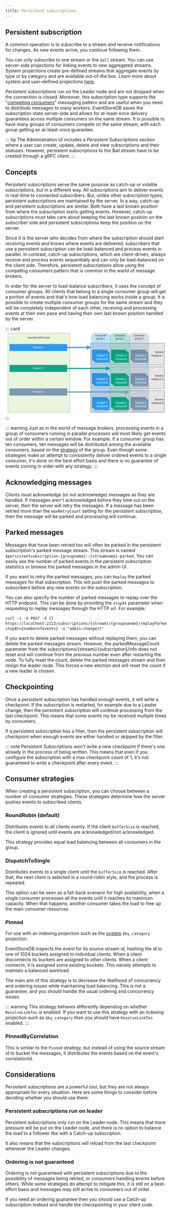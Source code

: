 ```yaml
---
title: Persistent subscriptions
---
```


## Persistent subscription

A common operation is to subscribe to a stream and receive notifications for changes. As new events arrive, you continue following them. 

You can only subscribe to one stream or the `$all` stream. You can use server-side projections for linking events to new aggregated streams. System projections create pre-defined streams that aggregate events by type or by category and are available out-of-the box. Learn more about system and user-defined projections [here](projections.md).

Persistent subscriptions run on the Leader node and are not dropped when the connection is closed. Moreover, this subscription type supports the "[competing consumers](https://www.enterpriseintegrationpatterns.com/patterns/messaging/CompetingConsumers.html)" messaging pattern and are useful when you need to distribute messages to many workers. EventStoreDB saves the subscription state server-side and allows for at-least-once delivery guarantees across multiple consumers on the same stream. It is possible to have many groups of consumers compete on the same stream, with each group getting an at-least-once guarantee.

::: tip
The Administration UI includes a _Persistent Subscriptions_ section where a user can create, update, delete and view subscriptions and their statuses. However, persistent subscriptions to the $all stream have to be created through a gRPC client.
:::

## Concepts

Persistent subscriptions serve the same purpose as catch-up or volatile subscriptions, but in a different way. All subscriptions aim to deliver events in real-time to connected subscribers. But, unlike other subscription types, persistent subscriptions are maintained by the server. In a way, catch-up and persistent subscriptions are similar. Both have a last known position from where the subscription starts getting events. However, catch-up subscriptions must take care about keeping the last known position on the subscriber side and persistent subscriptions keep the position on the server.

Since it is the server who decides from where the subscription should start receiving events and knows where events are delivered, subscribers that use a persistent subscription can be load-balanced and process events in parallel. In contrast, catch-up subscriptions, which are client-driven, always receive and process events sequentially and can only be load-balanced on the client side. Therefore, persistent subscriptions allow using the competing consumers pattern that is common in the world of message brokers.

In order for the server to load-balance subscribers, it uses the concept of consumer groups. All clients that belong to a single consumer group will get a portion of events and that's how load balancing works inside a group. It is possible to create multiple consumer groups for the same stream and they will be completely independent of each other, receiving and processing events at their own pace and having their own last known position handled by the server.

::: card
![Consumer groups](images/consumer-groups.jpg)
:::

::: warning
Just as in the world of message brokers, processing events in a group of consumers running in parallel processes will most likely get events out of order within a certain window. For example, if a consumer group has ten consumers, ten messages will be distributed among the available consumers, based on the [strategy](#consumer-strategies) of the group. Even though some strategies make an attempt to consistently deliver ordered events to a single consumer, it's done on the best effort basis and there is no guarantee of events coming in order with any strategy.
:::

## Acknowledging messages

Clients must acknowledge (or not acknowledge) messages as they are handled. If messages aren't acknowledged before they time out on the server, then the server will retry the messages. If a message has been retried more than the `maxRetryCount` setting for the persistent subscription, then the message will be parked and processing will continue.

## Parked messages

Messages that have been retried too will often be parked in the persistent subscription's parked message stream. This stream is named `$persistentsubscription-{groupname}::{streamname}-parked`. You can easily see the number of parked events in the persistent subscription statistics or browse the parked messages in the admin UI.

If you want to retry the parked messages, you can `Replay` the parked messages for that subscription. This will push the parked messages to subscribers before any new events on the subscription.

You can also specify the number of parked messages to replay over the HTTP endpoint. This can be done by providing the `stopAt` parameter when requesting to replay messages through the HTTP url. For example:

```bash:no-line-numbers
curl -i -X POST -d {} https://localhost:2113/subscriptions/{stream}/{groupnanme}/replayParked?stopAt={numberofevents} -u "admin:changeit"
```

If you want to delete parked messages without replaying them, you can delete the parked messages stream. However, the parkedMessageCount parameter from the subscriptions/{stream}/{subscription}/info does not reset and will continue from the previous number even after restarting the node. To fully reset the count, delete the parked messages stream and then resign the leader node. This forces a new election and will reset the count if a new leader is chosen.

## Checkpointing

Once a persistent subscription has handled enough events, it will write a checkpoint. If the subscription is restarted, for example due to a Leader change, then the persistent subscription will continue processing from the last checkpoint. This means that some events my be received multiple times by consumers.

If a persistent subscription has a filter, then the persistent subscription will checkpoint when enough events are either handled or skipped by the filter.

::: note
Persistent Subscriptions won't write a new checkpoint if there's one already in the process of being written. This means that even if you configure the subscription with a max checkpoint count of 1, it's not guaranteed to write a checkpoint after every event.
:::

## Consumer strategies

When creating a persistent subscription, you can choose between a number of consumer strategies. These strategies determine how the server pushes events to subscribed clients.

### RoundRobin (default)

Distributes events to all clients evenly. If the client `bufferSize` is reached, the client is ignored until events are acknowledged/not acknowledged.

This strategy provides equal load balancing between all consumers in the group.

### DispatchToSingle

Distributes events to a single client until the `bufferSize` is reached. After that, the next client is selected in a round-robin style, and the process is repeated.

This option can be seen as a fall-back scenario for high availability, when a single consumer processes all the events until it reaches its maximum capacity. When that happens, another consumer takes the load to free up the main consumer resources.

### Pinned

For use with an indexing projection such as the [system](projections.md#by-category) `$by_category` projection.

EventStoreDB inspects the event for its source stream id, hashing the id to one of 1024 buckets assigned to individual clients. When a client disconnects its buckets are assigned to other clients. When a client connects, it is assigned some existing buckets. This naively attempts to maintain a balanced workload.

The main aim of this strategy is to decrease the likelihood of concurrency and ordering issues while maintaining load balancing. This is not a guarantee, and you should handle the usual ordering and concurrency issues.

::: warning
This strategy behaves differently depending on whether `ResolveLinkTos` is enabled. If you want to use this strategy with an indexing projection such as `$by_category` then you should have `ResolveLinkTos` enabled.
:::

### PinnedByCorrelation

This is similar to the `Pinned` strategy, but instead of using the source stream id to bucket the messages, it distributes the events based on the event's correlationId.

## Considerations

Persistent subscriptions are a powerful tool, but they are not always appropriate for every situation. Here are some things to consider before deciding whether you should use them:

### Persistent subscriptions run on leader

Persistent subscriptions only run on the Leader node.
This means that more pressure will be put on the Leader node, and there is no option to balance the load to a follower like with a Catch-up subscription.

It also means that the subscriptions will reload from the last checkpoint whenever the Leader changes.

### Ordering is not guaranteed

Ordering is not guaranteed with persistent subscriptions due to the possibility of messages being retried, or consumers handling events before others.
While some strategies do attempt to mitigate this, it is still on a best-effort basis and messages may still arrive to consumers out of order.

If you need an ordering guarantee then you should use a Catch-up subscription instead and handle the checkpointing in your client code.
